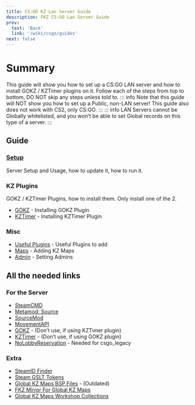 ```yaml
---
title: CS:GO KZ Lan Server Guide
description: FKZ CS:GO Lan Server Guide
prev: 
  text: 'Back'
  link: '/wiki/csgo/guides'
next: false
---
```


# Summary

This guide will show you how to set up a CS:GO LAN server and how to install GOKZ / KZTimer plugins on it. Follow each of the steps from top to bottom, DO NOT skip any steps unless told to.
::: info
Note that this guide will NOT show you how to set up a Public, non-LAN server! This guide also does not work with CS2, only CS:GO.
:::
::: info
LAN Servers cannot be Globally whitelisted, and you won’t be able to set Global records on this type of a server.
:::

## Guide

### [Setup](/wiki/csgo/guides/lan/setup)

Server Setup and Usage, how to update it, how to run it.

### KZ Plugins

GOKZ / KZTimer Plugins, how to install them. Only install one of the 2.

- [GOKZ](/wiki/csgo/guides/lan/gokz) - Installing GOKZ Plugin
- [KZTimer](/wiki/csgo/guides/lan/kztimer) - Installing KZTimer Plugin

### Misc

- [Useful Plugins](/wiki/csgo/guides/lan/useful-plugins) - Useful Plugins to add
- [Maps](/wiki/csgo/guides/lan/maps) - Adding KZ Maps
- [Admin](/wiki/csgo/guides/lan/admin) - Setting Admins

## All the needed links

### For the Server

- [SteamCMD](https://developer.valvesoftware.com/wiki/SteamCMD#Downloading_SteamCMD)
- [Metamod: Source](https://www.sourcemm.net/downloads.php/?branch=stable)
- [SourceMod](https://sourcemod.net/downloads.php?branch=stable)
- [MovementAPI](https://github.com/danzayau/MovementAPI/releases)
- [GOKZ](https://github.com/KZGlobalTeam/gokz/releases) - (Don’t use, if using KZTimer plugin)
- [KZTimer](https://bitbucket.org/kztimerglobalteam/kztimerglobal/downloads/) - (Don’t use, if using GOKZ plugin)
- [NoLobbyReservation](https://github.com/5Dotsu/NoLobbyReservation/releases) - Needed for csgo_legacy

### Extra

- [SteamID Finder](https://steamid.io/)
- [Steam GSLT Tokens](https://steamcommunity.com/dev/managegameservers)
- [Global KZ Maps BSP Files](https://maps.global-api.com/bsps/) - (Outdated)
- [FKZ Mirror For Global KZ Maps](https://maps.femboy.kz/)
- [Global KZ Maps Workshop Collections](https://steamcommunity.com/sharedfiles/filedetails/?id=2354897488)
